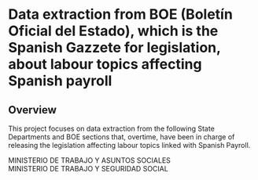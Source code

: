 # Data extraction from BOE (Boletín Oficial del Estado), which is the Spanish Gazzete for legislation, about labour topics affecting Spanish payroll
## Overview
This project focuses on data extraction from the following State Departments and BOE sections that, overtime, have been in charge of releasing the legislation affecting labour topics linked with Spanish Payroll.

MINISTERIO DE TRABAJO Y ASUNTOS SOCIALES<br/>
MINISTERIO DE TRABAJO Y SEGURIDAD SOCIAL<br/>

